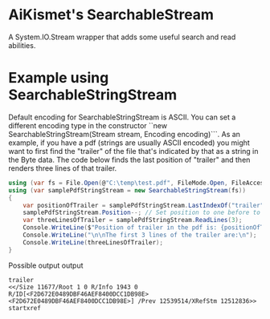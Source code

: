 # AiKismet's SearchableStream
A System.IO.Stream wrapper that adds some useful search and read abilities.



# Example using SearchableStringStream
Default encoding for SearchableStringStream is ASCII. You can set a different encoding type in the constructor ``new SearchableStringStream(Stream stream, Encoding encoding)```. As an example, if you have a pdf (strings are usually ASCII encoded) you might want to first find the "trailer" of the file that's indicated by that as a string in the Byte data. The code below finds the last position of "trailer" and then renders three lines of that trailer. 

```csharp
using (var fs = File.Open(@"C:\temp\test.pdf", FileMode.Open, FileAccess.Read))
using (var samplePdfStringStream = new SearchableStringStream(fs))
{
    var positionOfTrailer = samplePdfStringStream.LastIndexOf("trailer");
    samplePdfStringStream.Position--; // Set position to one before to include "t" of trailer.
    var threeLinesOfTrailer = samplePdfStringStream.ReadLines(3);
    Console.WriteLine($"Position of trailer in the pdf is: {positionOfTrailer}");
    Console.WriteLine("\n\nThe first 3 lines of the trailer are:\n");
    Console.WriteLine(threeLinesOfTrailer);
}
```

Possible output output
```
trailer
<</Size 11677/Root 1 0 R/Info 1943 0 R/ID[<F2D672E0489DBF46AEF8400DCC1DB98E><F2D672E0489DBF46AEF8400DCC1DB98E>] /Prev 12539514/XRefStm 12512836>>
startxref
```
